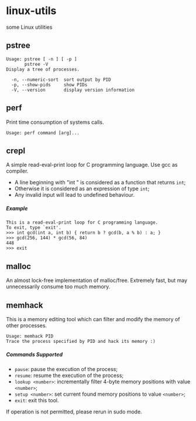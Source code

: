 # linux-utils
some Linux utilities

pstree
-------

    Usage: pstree [ -n ] [ -p ]
           pstree -V
    Display a tree of processes.

      -n, --numeric-sort  sort output by PID
      -p, --show-pids     show PIDs
      -V, --version       display version information
      
perf
-----
Print time consumption of systems calls.

    Usage: perf command [arg]...

crepl
------
A simple read-eval-print loop for C programming language. Use gcc as compiler.

- A line beginning with "int " is considered as a function that returns `int`;
- Otherwise it is considered as an expression of type `int`;
- Any invalid input will lead to undefined behaviour.

##### Example #####
    
    This is a read-eval-print loop for C programming language.
    To exit, type `exit'.
    >>> int gcd(int a, int b) { return b ? gcd(b, a % b) : a; }
    >>> gcd(256, 144) * gcd(56, 84)
    448
    >>> exit

malloc
-----
An almost lock-free implementation of malloc/free. Extremely fast, but may unnecessarily consume too much memory.
    
memhack
-----
This is a memory editing tool which can filter and modify the memory of other processes.

    Usage: memhack PID
    Trace the process specified by PID and hack its memory :)
    
##### Commands Supported #####
- `pause`: pause the execution of the process;
- `resume`: resume the execution of the process;
- `lookup <number>`: incrementally filter 4-byte memory positions with value `<number>`;
- `setup <number>`: set current found memory positions to value `<number>`;
- `exit`: exit this tool.

If operation is not permitted, please rerun in sudo mode.
